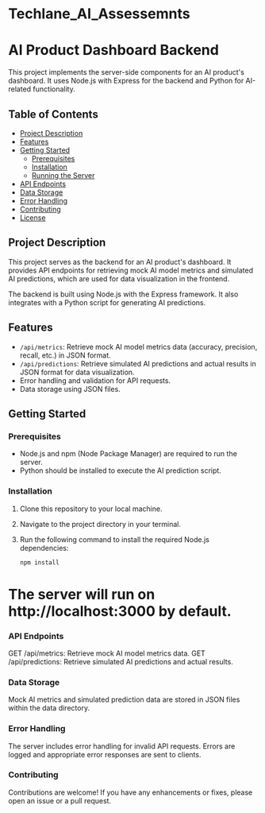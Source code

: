 # Techlane_AI_Assessemnts
# AI Product Dashboard Backend

This project implements the server-side components for an AI product's dashboard. It uses Node.js with Express for the backend and Python for AI-related functionality.

## Table of Contents

- [Project Description](#project-description)
- [Features](#features)
- [Getting Started](#getting-started)
  - [Prerequisites](#prerequisites)
  - [Installation](#installation)
  - [Running the Server](#running-the-server)
- [API Endpoints](#api-endpoints)
- [Data Storage](#data-storage)
- [Error Handling](#error-handling)
- [Contributing](#contributing)
- [License](#license)

## Project Description

This project serves as the backend for an AI product's dashboard. It provides API endpoints for retrieving mock AI model metrics and simulated AI predictions, which are used for data visualization in the frontend.

The backend is built using Node.js with the Express framework. It also integrates with a Python script for generating AI predictions.

## Features

- `/api/metrics`: Retrieve mock AI model metrics data (accuracy, precision, recall, etc.) in JSON format.
- `/api/predictions`: Retrieve simulated AI predictions and actual results in JSON format for data visualization.
- Error handling and validation for API requests.
- Data storage using JSON files.

## Getting Started

### Prerequisites

- Node.js and npm (Node Package Manager) are required to run the server.
- Python should be installed to execute the AI prediction script.

### Installation

1. Clone this repository to your local machine.
2. Navigate to the project directory in your terminal.
3. Run the following command to install the required Node.js dependencies:

   ```sh
   npm install

  # The server will run on http://localhost:3000 by default.
  ### API Endpoints
GET /api/metrics: Retrieve mock AI model metrics data.
GET /api/predictions: Retrieve simulated AI predictions and actual results.

### Data Storage
Mock AI metrics and simulated prediction data are stored in JSON files within the data directory.

### Error Handling
The server includes error handling for invalid API requests. Errors are logged and appropriate error responses are sent to clients.

### Contributing
Contributions are welcome! If you have any enhancements or fixes, please open an issue or a pull request.
